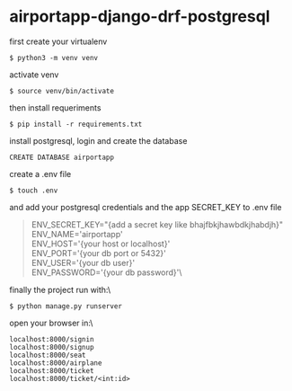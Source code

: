 # airportapp-django-drf-postgresql

first create your virtualenv

`$ python3 -m venv venv`

activate venv

`$ source venv/bin/activate`

then install requeriments

`$ pip install -r requirements.txt`

install postgresql, login and create the database

`CREATE DATABASE airportapp`

create a .env file

`$ touch .env`

and add your postgresql credentials and the app SECRET_KEY to .env file

>ENV_SECRET_KEY="{add a secret key like bhajfbkjhawbdkjhabdjh}"\
ENV_NAME='airportapp'\
ENV_HOST='{your host or localhost}'\
ENV_PORT='{your db port or 5432}'\
ENV_USER='{your db user}'\
ENV_PASSWORD='{your db password}'\

finally the project run with:\

`$ python manage.py runserver`

open your browser in:\

`localhost:8000/signin`\
`localhost:8000/signup`\
`localhost:8000/seat`\
`localhost:8000/airplane`\
`localhost:8000/ticket`\
`localhost:8000/ticket/<int:id>`

